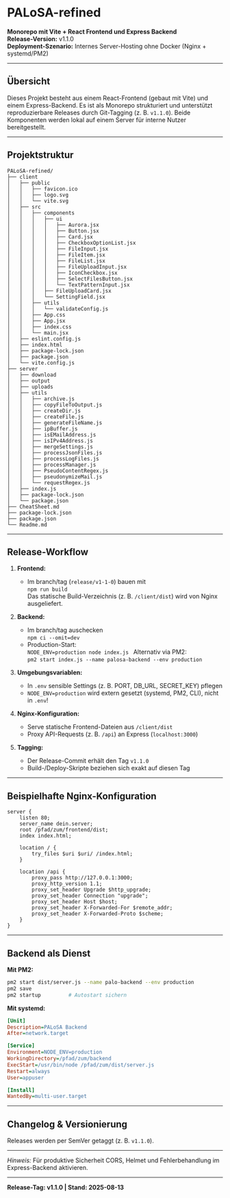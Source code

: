 # PALoSA-refined

**Monorepo mit Vite + React Frontend und Express Backend**  
**Release-Version:** v1.1.0  
**Deployment-Szenario:** Internes Server-Hosting ohne Docker (Nginx + systemd/PM2)

---

## Übersicht

Dieses Projekt besteht aus einem React-Frontend (gebaut mit Vite) und einem Express-Backend. Es ist als Monorepo strukturiert und unterstützt reproduzierbare Releases durch Git-Tagging (z. B. `v1.1.0`). Beide Komponenten werden lokal auf einem Server für interne Nutzer bereitgestellt.

---

## Projektstruktur

```
PALoSA-refined/
├── client
│   ├── public
│   │   ├── favicon.ico
│   │   ├── logo.svg
│   │   └── vite.svg
│   ├── src
│   │   ├── components
│   │   │   ├── ui
│   │   │   │   ├── Aurora.jsx
│   │   │   │   ├── Button.jsx
│   │   │   │   ├── Card.jsx
│   │   │   │   ├── CheckboxOptionList.jsx
│   │   │   │   ├── FileInput.jsx
│   │   │   │   ├── FileItem.jsx
│   │   │   │   ├── FileList.jsx
│   │   │   │   ├── FileUploadInput.jsx
│   │   │   │   ├── IconCheckbox.jsx
│   │   │   │   ├── SelectFilesButton.jsx
│   │   │   │   └── TextPatternInput.jsx
│   │   │   ├── FileUploadCard.jsx
│   │   │   └── SettingField.jsx
│   │   ├── utils
│   │   │   └── validateConfig.js
│   │   ├── App.css
│   │   ├── App.jsx
│   │   ├── index.css
│   │   └── main.jsx
│   ├── eslint.config.js
│   ├── index.html
│   ├── package-lock.json
│   ├── package.json
│   └── vite.config.js
├── server
│   ├── download
│   ├── output
│   ├── uploads
│   ├── utils
│   │   ├── archive.js
│   │   ├── copyFileToOutput.js
│   │   ├── createDir.js
│   │   ├── createFile.js
│   │   ├── generateFileName.js
│   │   ├── ipBuffer.js
│   │   ├── isEMailAddress.js
│   │   ├── isIPv4Address.js
│   │   ├── mergeSettings.js
│   │   ├── processJsonFiles.js
│   │   ├── processLogFiles.js
│   │   ├── processManager.js
│   │   ├── PseudoContentRegex.js
│   │   ├── pseudonymizeMail.js
│   │   └── requestRegex.js
│   ├── index.js
│   ├── package-lock.json
│   └── package.json
├── CheatSheet.md
├── package-lock.json
├── package.json
└── Readme.md
```


---

## Release-Workflow

1. **Frontend:**  
   - Im branch/tag (`release/v1-1-0`) bauen mit  
     `npm run build`  
     Das statische Build-Verzeichnis (z. B. `/client/dist`) wird von Nginx ausgeliefert.

2. **Backend:**  
   - Im branch/tag auschecken  
     `npm ci --omit=dev`  
   - Production-Start:  
     `NODE_ENV=production node index.js `
     Alternativ via PM2:  
     `pm2 start index.js --name palosa-backend --env production` 

3. **Umgebungsvariablen:**  
   - In `.env` sensible Settings (z. B. PORT, DB_URL, SECRET_KEY) pflegen  
   - `NODE_ENV=production` wird extern gesetzt (systemd, PM2, CLI), nicht in `.env`! 

4. **Nginx-Konfiguration:**  
   - Serve statische Frontend-Dateien aus `/client/dist`  
   - Proxy API-Requests (z. B. `/api`) an Express (`localhost:3000`)

5. **Tagging:**  
   - Der Release-Commit erhält den Tag `v1.1.0`
   - Build-/Deploy-Skripte beziehen sich exakt auf diesen Tag

---

## Beispielhafte Nginx-Konfiguration

```nginx
server {
    listen 80;
    server_name dein.server;
    root /pfad/zum/frontend/dist;
    index index.html;

    location / {
        try_files $uri $uri/ /index.html;
    }

    location /api {
        proxy_pass http://127.0.0.1:3000;
        proxy_http_version 1.1;
        proxy_set_header Upgrade $http_upgrade;
        proxy_set_header Connection "upgrade";
        proxy_set_header Host $host;
        proxy_set_header X-Forwarded-For $remote_addr;
        proxy_set_header X-Forwarded-Proto $scheme;
    }
}
```

---
## Backend als Dienst

**Mit PM2:**  

```sh
pm2 start dist/server.js --name palo-backend --env production
pm2 save
pm2 startup         # Autostart sichern
```

**Mit systemd:** 
```ini
[Unit]
Description=PALoSA Backend
After=network.target

[Service]
Environment=NODE_ENV=production
WorkingDirectory=/pfad/zum/backend
ExecStart=/usr/bin/node /pfad/zum/dist/server.js
Restart=always
User=appuser

[Install]
WantedBy=multi-user.target
```

---

## Changelog & Versionierung

Releases werden per SemVer getaggt (z. B. `v1.1.0`).  

---

*Hinweis:* Für produktive Sicherheit CORS, Helmet und Fehlerbehandlung im Express-Backend aktivieren.

---

**Release-Tag: v1.1.0 | Stand: 2025-08-13**